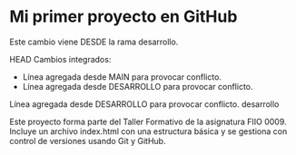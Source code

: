 # Mi primer proyecto en GitHub

Este cambio viene DESDE la rama desarrollo.



HEAD
Cambios integrados:
- Línea agregada desde MAIN para provocar conflicto.
- Línea agregada desde DESARROLLO para provocar conflicto.




Línea agregada desde DESARROLLO para provocar conflicto.
desarrollo



Este proyecto forma parte del Taller Formativo de la asignatura FIIO 0009.
Incluye un archivo index.html con una estructura básica y se gestiona con control de versiones usando Git y GitHub.

